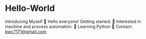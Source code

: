 
# Hello-World
Introducing Myself
👋 Hello everyone! Getting started.
👀 Interested in machine and process automation.
📝 Learning Python 
📇 Contact: bwc7171@gmail.com 

